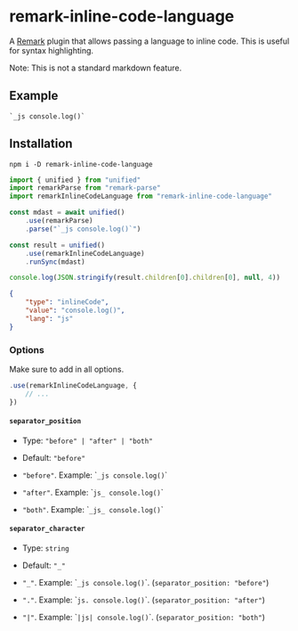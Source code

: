 # remark-inline-code-language

A [Remark](https://github.com/remarkjs/remark) plugin that allows passing a language to inline code. This is useful for syntax highlighting.

Note: This is not a standard markdown feature.

## Example

```
`_js console.log()`
```

## Installation

```
npm i -D remark-inline-code-language
```

<!-- prettier-ignore -->
```js
import { unified } from "unified"
import remarkParse from "remark-parse"
import remarkInlineCodeLanguage from "remark-inline-code-language"

const mdast = await unified()
	.use(remarkParse)
	.parse("`_js console.log()`")

const result = unified()
	.use(remarkInlineCodeLanguage)
	.runSync(mdast)

console.log(JSON.stringify(result.children[0].children[0], null, 4))
```

```json
{
	"type": "inlineCode",
	"value": "console.log()",
	"lang": "js"
}
```

### Options

Make sure to add in all options.

```js
.use(remarkInlineCodeLanguage, {
	// ...
})
```

#### `separator_position`

- Type: `"before" | "after" | "both"`
- Default: `"before"`

- `"before"`. Example: \``_js console.log()`\`
- `"after"`. Example: \``js_ console.log()`\`
- `"both"`. Example: \``_js_ console.log()`\`

#### `separator_character`

- Type: `string`
- Default: `"_"`

- `"_"`. Example: \``_js console.log()`\`. (`separator_position: "before"`)
- `"."`. Example: \``js. console.log()`\`. (`separator_position: "after"`)
- `"|"`. Example: \``|js| console.log()`\`. (`separator_position: "both"`)
